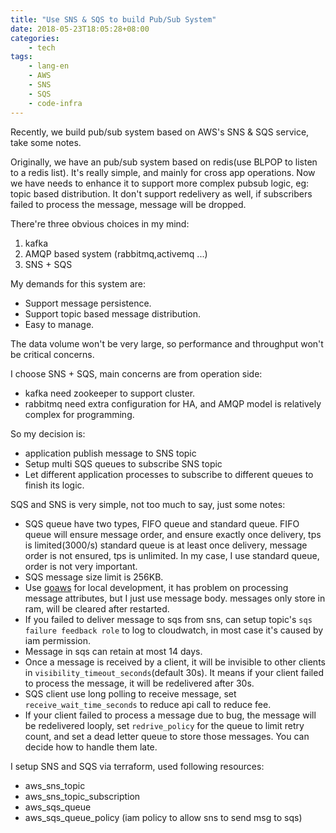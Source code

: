 ```yaml
---
title: "Use SNS & SQS to build Pub/Sub System"
date: 2018-05-23T18:05:28+08:00
categories:
    - tech
tags:
    - lang-en
    - AWS
    - SNS
    - SQS
    - code-infra
---
```


Recently, we build pub/sub system based on AWS's SNS & SQS service, take some notes.

Originally, we have an pub/sub system based on redis(use BLPOP to listen to a redis list). It's
really simple, and mainly for cross app operations. Now we have needs to enhance it to support more complex
pubsub logic, eg: topic based distribution. It don't support redelivery as well, if subscribers failed to process
the message, message will be dropped.

There're three obvious choices in my mind:

1. kafka
2. AMQP based system (rabbitmq,activemq ...) 
3. SNS + SQS

My demands for this system are:

- Support message persistence.
- Support topic based message distribution.
- Easy to manage.

The data volume won't be very large, so performance and throughput won't be critical concerns.

I choose SNS + SQS, main concerns are from operation side:

- kafka need zookeeper to support cluster.
- rabbitmq need extra configuration for HA, and AMQP model is relatively complex for programming.

So my decision is:

- application publish message to SNS topic
- Setup multi SQS queues to subscribe SNS topic
- Let different application processes to subscribe to different queues to finish its logic.

SQS and SNS is very simple, not too much to say, just some notes:

- SQS queue have two types, FIFO queue and standard queue. FIFO queue will ensure message order, and ensure exactly once delivery, tps is limited(3000/s)
  standard queue is at least once delivery, message order is not ensured, tps is unlimited. In my case, I use standard queue, order is not very important.
- SQS message size limit is 256KB.
- Use [goaws](https://github.com/p4tin/goaws) for local development, it has problem on processing message attributes, but I just use message body. messages only store in ram,
  will be cleared after restarted.
- If you failed to deliver message to sqs from sns, can setup topic's `sqs failure feedback role` to log to cloudwatch, in most case it's caused by iam permission. 
- Message in sqs can retain at most 14 days.
- Once a message is received by a client, it will be invisible to other clients in `visibility_timeout_seconds`(default 30s). It means if your client failed to process
the message, it will be redelivered after 30s.
- SQS client use long polling to receive message, set `receive_wait_time_seconds` to reduce api call to reduce fee.
- If your client failed to process a message due to bug, the message will be redelivered looply, set `redrive_policy` for the queue to limit retry count, and set a dead letter
queue to store those messages. You can decide how to handle them late.


I setup SNS and SQS via terraform, used following resources:

- aws_sns_topic
- aws_sns_topic_subscription
- aws_sqs_queue
- aws_sqs_queue_policy (iam policy to allow sns to send msg to sqs)
